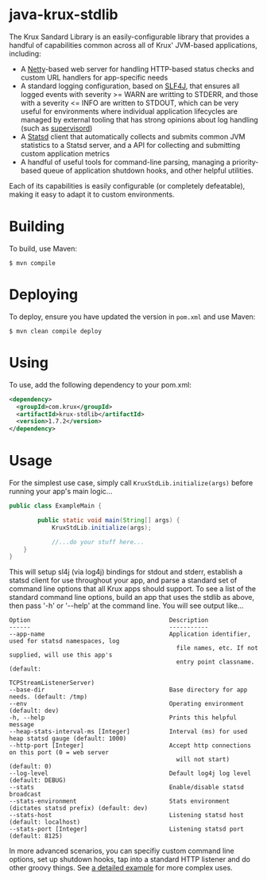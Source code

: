 java-krux-stdlib
================

The Krux Sandard Library is an easily-configurable library that provides a handful of capabilities common across all of Krux' JVM-based applications, including:

* A [Netty](http://netty.io)-based web server for handling HTTP-based status checks and custom URL handlers for app-specific needs
* A standard logging configuration, based on [SLF4J](http://www.slf4j.org), that ensures all logged events with severity >= WARN are writting to STDERR, and those with a severity <= INFO are written to STDOUT, which can be very useful for environments where individual application lifecycles are managed by external tooling that has strong opinions about log handling (such as [supervisord](http://supervisord.org))
* A [Statsd](https://github.com/etsy/statsd) client that automatically collects and submits common JVM statistics to a Statsd server, and a API for collecting and submitting custom application metrics
* A handful of useful tools for command-line parsing, managing a priority-based queue of application shutdown hooks, and other helpful utilities.

Each of its capabilities is easily configurable (or completely defeatable), making it easy to adapt it to custom environments.

# Building

To build, use Maven:

```shell
$ mvn compile
```

# Deploying

To deploy, ensure you have updated the version in `pom.xml` and use Maven:

```shell
$ mvn clean compile deploy
```

# Using

To use, add the following dependency to your pom.xml:

```xml
<dependency>
  <groupId>com.krux</groupId>
  <artifactId>krux-stdlib</artifactId>
  <version>1.7.2</version>
</dependency>
```

# Usage

For the simplest use case, simply call `KruxStdLib.initialize(args)` before running your app's main logic...

```java
public class ExampleMain {

		public static void main(String[] args) {
			KruxStdLib.initialize(args);

			//...do your stuff here...
	}
}
```

This will setup sl4j (via log4j) bindings for stdout and stderr, establish a statsd client for use throughout your app, and parse a standard set of command line options that all Krux apps should support. To see a list of the standard command line options, build an app that uses the stdlib as above, then pass '-h' or '--help' at the command line.  You will see output like...

```
Option                                       Description                                              
------                                       -----------                                              
--app-name                                   Application identifier, used for statsd namespaces, log  
                                               file names, etc. If not supplied, will use this app's  
                                               entry point classname. (default:                       
                                               TCPStreamListenerServer)                               
--base-dir                                   Base directory for app needs. (default: /tmp)            
--env                                        Operating environment (default: dev)                     
-h, --help                                   Prints this helpful message                              
--heap-stats-interval-ms [Integer]           Interval (ms) for used heap statsd gauge (default: 1000) 
--http-port [Integer]                        Accept http connections on this port (0 = web server     
                                               will not start) (default: 0)                           
--log-level                                  Default log4j log level (default: DEBUG)                               
--stats                                      Enable/disable statsd broadcast                          
--stats-environment                          Stats environment (dictates statsd prefix) (default: dev)
--stats-host                                 Listening statsd host (default: localhost)               
--stats-port [Integer]                       Listening statsd port (default: 8125) 
```

In more advanced scenarios, you can specifiy custom command line options, set up shutdown hooks, tap into a standard HTTP listener and do other groovy things. See [a detailed example](https://github.com/krux/java-krux-stdlib/blob/master/src/main/java/com/krux/stdlib/sample/ExampleMain.java) for more complex uses.

